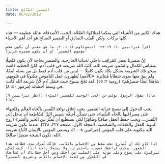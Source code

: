 ```yaml
---
title: الضمير الصَّالِح
date: 06/02/2018

---
```


هناك الكثير مِن الأشياء التي يمكننا امتلاكها: الصِّحَّة، الحب، الأصدقاء، عائلة عظيمة — هذه كلها بركات. ولكن القلب الصادق أو الضمير الصالح هو أحد أهم الأشياء.

`اقرأ عبرانيين ١٠: ١٩-٢٢؛ ١تيموثاوس ٤: ١، ٢. ما هو معنى أن يكون شخص ’موسوم الضمير’ أو أن يكون ضميره شرير؟`

إنَّ ضميرنا يعمل كمُراقِب داخلي لحياتنا الخارجية. والضمير بحاجة لأن يكون مُتَّصِلًا بمقياس الكمال والسّمو: شريعة الله. كَتَبَ الله شريعته في قلب آدم، لكنَّ الخطية قامت بمحو تلك الشريعة بشكل يكاد يكون كامِلًا — ليس مِن قلب آدم فقط بل مِن نسله أيضًا، ولم يبقَ منها سوى شظايا مُتناثِرة. «(الأمم) يُظهِرون عمل الناموس مكتوبًا في قلوبهم، شاهِدًا أيضًا ضميرُهُم» (رومية ٢: ١٥). لقد نَجَحَ يسوع حيث فشل آدم لأنَّ شريعة الله كانت في وسط أحشائه (مزمور ٤٠: ٨).

`ماذا يقول الرسول بولس عن الحل الوحيد للضمير السيِّء؟ (انظر عبرانيين ٩: ١٤).`

«يجب الدخول إلى نسيج خزانة الضمير. يجب إغلاق نوافذ النَّفس باتِّجاه العالَم وفَتْحِها على مِصراعَيها باتِّجاه السَّماء، حتى تتمكَّن أشِعَّة شمس البِرِّ السَّاطِعة أن تدخل إلى النَّفس... ويجب حفظ العقل صافيًا وطاهِرًا لكي يستطيع أن يُميِّز بين الخير والشر» (روح النبوة، العقل والصّفات والشخصية، المجلد الأول، صفحة ٣٢٧، ٣٢٨). عندما تكون شريعة الله مكتوبة على قلب المؤمن (عبرانيين ٨: ١٠)، ويسعى المؤمِن بالإيمان لاتِّباع شريعة الله، تكون النتيجة ضميرًا صالِحًا.

`إذا كان لك أن تُصارِع تحت ضغط مِن الإحساس بالذَّنب، فإنَّك تُدرك مدى فظاعة هذا الشعور، وكيف يُرافقك حضوره باستمرار، ولا يمنحك راحة أبدًا. كيف يُمْكِن لتركيزك على يسوع وعلى موتِه على الصليب مِن أجلك ومِن أجل خطاياك أن يُساعدك في التَّحرُّر مِن لعنة الإحساس بالذَّنب وتقريع الضمير؟`